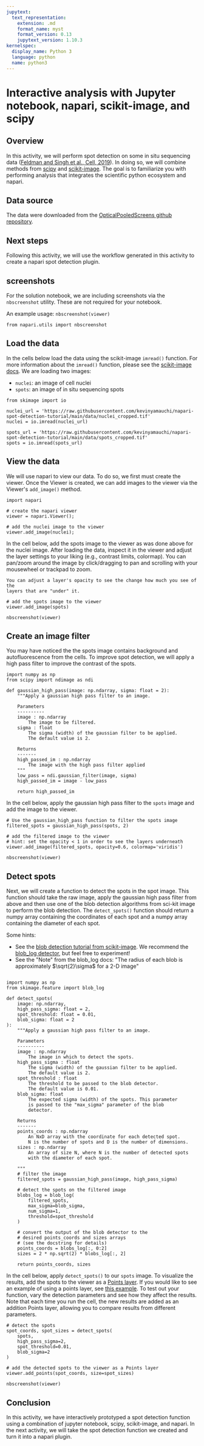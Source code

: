 ```yaml
---
jupytext:
  text_representation:
    extension: .md
    format_name: myst
    format_version: 0.13
    jupytext_version: 1.10.3
kernelspec:
  display_name: Python 3
  language: python
  name: python3
---
```


# Interactive analysis with Jupyter notebook, napari, scikit-image, and scipy

## Overview
In this activity, we will perform spot detection on some in situ sequencing data
([Feldman and Singh et al., Cell, 2019](https://www.cell.com/cell/fulltext/S0092-8674(19)31067-0s)).
In doing so, we will combine methods from [scipy](https://www.scipy.org/) and
[scikit-image](https://scikit-image.org/). The goal is to familiarize you with
performing analysis that integrates the scientific python ecosystem and napari.

## Data source

The data were downloaded from the
[OpticalPooledScreens github repository](https://github.com/feldman4/OpticalPooledScreens).

## Next steps

Following this activity, we will use the workflow generated in this activity to
create a napari spot detection plugin.

## screenshots
For the solution notebook, we are including screenshots via the `nbscreenshot`
utility. These are not required for your notebook.

An example usage: `nbscreenshot(viewer)`

```{code-cell} python
from napari.utils import nbscreenshot
```

## Load the data

In the cells below load the data using the scikit-image `imread()` function. For
more information about the `imread()` function, please see the [scikit-image docs](https://scikit-image.org/docs/dev/api/skimage.io.html#skimage.io.imread). We are loading two images:

- `nuclei`: an image of cell nuclei
- `spots`: an image of in situ sequencing spots

```{code-cell} python
from skimage import io

nuclei_url = 'https://raw.githubusercontent.com/kevinyamauchi/napari-spot-detection-tutorial/main/data/nuclei_cropped.tif'
nuclei = io.imread(nuclei_url)

spots_url = 'https://raw.githubusercontent.com/kevinyamauchi/napari-spot-detection-tutorial/main/data/spots_cropped.tif'
spots = io.imread(spots_url)
```

## View the data

We will use napari to view our data. To do so, we first must create the viewer.
Once the Viewer is created, we can add images to the viewer via the Viewer's
`add_image()` method.

```{code-cell} python
import napari

# create the napari viewer
viewer = napari.Viewer();

# add the nuclei image to the viewer
viewer.add_image(nuclei);
```

In the cell below, add the spots image to the viewer as was done above for the
nuclei image. After loading the data, inspect it in the viewer and adjust the
layer settings to your liking (e.g., contrast limits, colormap). You can
pan/zoom around the image by click/dragging to pan and scrolling with your
mousewheel or trackpad to zoom.

```{tip}
You can adjust a layer's opacity to see the change how much you see of the
layers that are "under" it.
```

```{code-cell} python
# add the spots image to the viewer
viewer.add_image(spots)
```

```{code-cell} python
nbscreenshot(viewer)
```

## Create an image filter

You may have noticed the the spots image contains background and
autofluorescence from the cells. To improve spot detection, we will apply a high
pass filter to improve the contrast of the spots.

```{code-cell} python
import numpy as np
from scipy import ndimage as ndi

def gaussian_high_pass(image: np.ndarray, sigma: float = 2):
    """Apply a gaussian high pass filter to an image.

    Parameters
    ----------
    image : np.ndarray
        The image to be filtered.
    sigma : float
        The sigma (width) of the gaussian filter to be applied.
        The default value is 2.
    
    Returns
    -------
    high_passed_im : np.ndarray
        The image with the high pass filter applied
    """
    low_pass = ndi.gaussian_filter(image, sigma)
    high_passed_im = image - low_pass
    
    return high_passed_im
```

In the cell below, apply the gaussian high pass filter to the `spots` image and
add the image to the viewer.

```{code-cell} python
# Use the gaussian_high_pass function to filter the spots image
filtered_spots = gaussian_high_pass(spots, 2)

# add the filtered image to the viewer
# hint: set the opacity < 1 in order to see the layers underneath
viewer.add_image(filtered_spots, opacity=0.6, colormap='viridis')
```

```{code-cell} python
nbscreenshot(viewer)
```

## Detect spots

Next, we will create a function to detect the spots in the spot image. This
function should take the raw image, apply the gaussian high pass filter from
above and then use one of the blob detection algorithms from sci-kit image to
perform the blob detection. The `detect_spots()` function should return a numpy
array containing the coordinates of each spot and a numpy array containing the
diameter of each spot.

Some hints:
- See the [blob detection tutorial from scikit-image](https://scikit-image.org/docs/dev/auto_examples/features_detection/plot_blob.html). We recommend the [blob_log detector](https://scikit-image.org/docs/dev/api/skimage.feature.html#skimage.feature.blob_log), but feel free to experiment!
- See the "Note" from the blob_log docs: "The radius of each blob is approximately $\sqrt{2}\sigma$ for a 2-D image"

```{code-cell} python

import numpy as np
from skimage.feature import blob_log

def detect_spots(
    image: np.ndarray,
    high_pass_sigma: float = 2,
    spot_threshold: float = 0.01,
    blob_sigma: float = 2
):
    """Apply a gaussian high pass filter to an image.

    Parameters
    ----------
    image : np.ndarray
        The image in which to detect the spots.
    high_pass_sigma : float
        The sigma (width) of the gaussian filter to be applied.
        The default value is 2.
    spot_threshold : float
        The threshold to be passed to the blob detector.
        The default value is 0.01.
    blob_sigma: float
        The expected sigma (width) of the spots. This parameter
        is passed to the "max_sigma" parameter of the blob
        detector.
    
    Returns
    -------
    points_coords : np.ndarray
        An NxD array with the coordinate for each detected spot.
        N is the number of spots and D is the number of dimensions.
    sizes : np.ndarray
        An array of size N, where N is the number of detected spots
        with the diameter of each spot.
    
    """
    # filter the image
    filtered_spots = gaussian_high_pass(image, high_pass_sigma)

    # detect the spots on the filtered image
    blobs_log = blob_log(
        filtered_spots,
        max_sigma=blob_sigma,
        num_sigma=1,
        threshold=spot_threshold
    )
    
    # convert the output of the blob detector to the 
    # desired points_coords and sizes arrays
    # (see the docstring for details)
    points_coords = blobs_log[:, 0:2]
    sizes = 2 * np.sqrt(2) * blobs_log[:, 2]

    return points_coords, sizes
```

In the cell below, apply `detect_spots()` to our `spots` image. To visualize the
results, add the spots to the viewer as a
[Points layer](https://napari.org/tutorials/fundamentals/points.html). If you
would like to see an example of using a points layer, see
[this example](https://napari.org/gallery/add_points.html). To test out your
function, vary the detection parameters and see how they affect the results.
Note that each time you run the cell, the new results are added as an addition
Points layer, allowing you to compare results from different parameters.

```{code-cell} python
# detect the spots
spot_coords, spot_sizes = detect_spots(
    spots,
    high_pass_sigma=2,
    spot_threshold=0.01,
    blob_sigma=2
)

# add the detected spots to the viewer as a Points layer
viewer.add_points(spot_coords, size=spot_sizes)
```

```{code-cell} python
nbscreenshot(viewer)
```

## Conclusion
In this activity, we have interactively prototyped a spot detection function
using a combination of jupyter notebook, scipy, scikit-image, and napari. In the
next activity, we will take the spot detection function we created and turn it
into a napari plugin.
